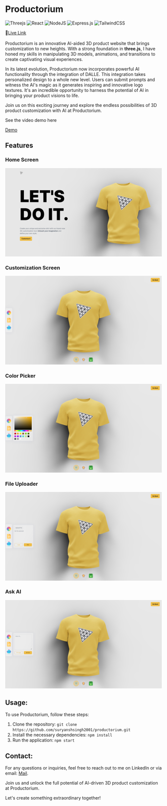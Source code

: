 # Productorium
![Threejs](https://img.shields.io/badge/threejs-black?style=for-the-badge&logo=three.js&logoColor=white) ![React](https://img.shields.io/badge/react-%2320232a.svg?style=for-the-badge&logo=react&logoColor=%2361DAFB) ![NodeJS](https://img.shields.io/badge/node.js-6DA55F?style=for-the-badge&logo=node.js&logoColor=white) ![Express.js](https://img.shields.io/badge/express.js-%23404d59.svg?style=for-the-badge&logo=express&logoColor=%2361DAFB) ![TailwindCSS](https://img.shields.io/badge/tailwindcss-%2338B2AC.svg?style=for-the-badge&logo=tailwind-css&logoColor=white) 


🔗[Live Link](https://productorium.vercel.app/)
<br><br>
Productorium is an innovative AI-aided 3D product website that brings customization to new heights. With a strong foundation in **three.js**, I have honed my skills in manipulating 3D models, animations, and transitions to create captivating visual experiences.

In its latest evolution, Productorium now incorporates powerful AI functionality through the integration of DALLE. This integration takes personalized design to a whole new level. Users can submit prompts and witness the AI's magic as it generates inspiring and innovative logo textures. It's an incredible opportunity to harness the potential of AI in bringing your product visions to life.

Join us on this exciting journey and explore the endless possibilities of 3D product customization with AI at Productorium.

See the video demo here 

[Demo](https://youtu.be/TswOa5umuNo)

## Features

### Home Screen
![1](https://github.com/suryanshsingh2001/Productorium/blob/main/Screenshot%20(16).png)
### Customization Screen
![1](https://github.com/suryanshsingh2001/Productorium/blob/main/Screenshot%20(17).png)
### Color Picker
![1](https://github.com/suryanshsingh2001/Productorium/blob/main/Screenshot%20(18).png)
### File Uploader
![1](https://github.com/suryanshsingh2001/Productorium/blob/main/Screenshot%20(19).png)
### Ask AI
![1](https://github.com/suryanshsingh2001/Productorium/blob/main/Screenshot%20(20).png)



## Usage:

To use Productorium, follow these steps:

1. Clone the repository: `git clone https://github.com/suryanshsingh2001/productorium.git`
2. Install the necessary dependencies: `npm install`
3. Run the application: `npm start`



## Contact:

For any questions or inquiries, feel free to reach out to me on LinkedIn or via email: [Mail](mailto:ricochetthestoryteller2001@gmail.com
).

Join us and unlock the full potential of AI-driven 3D product customization at Productorium.

Let's create something extraordinary together!
